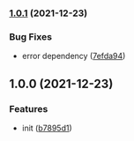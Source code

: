 ### [1.0.1](https://github.com/CyanSalt/stylelint-config-preset/compare/v1.0.0...v1.0.1) (2021-12-23)


### Bug Fixes

* error dependency ([7efda94](https://github.com/CyanSalt/stylelint-config-preset/commit/7efda941514a7ea6a921d430f94fad17f016a4bf))

## 1.0.0 (2021-12-23)


### Features

* init ([b7895d1](https://github.com/CyanSalt/stylelint-config-preset/commit/b7895d1714b1eca5d69c2f278cb73197835f939c))

